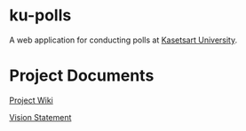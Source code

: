 # ku-polls
A web application for conducting polls at [Kasetsart University](https://www.ku.ac.th/th).
# Project Documents
[Project Wiki](https://github.com/Jakarin-Jojo/ku-polls/wiki)

[Vision Statement](https://github.com/Jakarin-Jojo/ku-polls/wiki/Vision-Statement)
